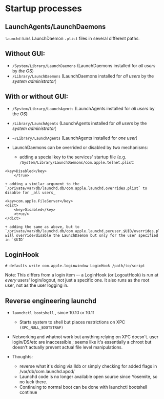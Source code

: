 # Startup processes

## LaunchAgents/LaunchDaemons

`launchd` runs LaunchDaemon `.plist` files in several different paths:

Without GUI:
------------

- `/System/Library/LaunchDaemons` (LaunchDaemons installed for _all users_ by *the OS*)
- `/Library/LaunchDaemons` (LaunchDaemons installed for _all users_ by the *system administrator*)


With or without GUI:
--------------------

- `/System/Library/LaunchAgents` (LaunchAgents installed for _all users_ by the *OS*)
- `/Library/LaunchAgents` (LaunchAgents installed for _all users_ by the *system administrator*)
- `~/Library/LaunchAgents` (LaunchAgents installed for _one user_)

- LaunchDaemons can be overrided or disabled by two mechanisms:
	+ adding a special key to the services' startup file (e.g. `/System/Library/LaunchDaemons/com.apple.telnet.plist`:

````
<key>Disabled</key>
	</true>
````

	+ adding a similar argument to the `/private/var/db/launchd.db/com.apple.launchd.overrides.plist` to disable for _all users_
````
<key>com.apple.FileServer</key>
<dict>
	<key>Disabled</key>
	<true/>
</dict>
````

	+ adding the same as above, but to `/private/var/db/launchd.db/com.apple.launchd.peruser.$UID/overrides.plist` will override/disable the LaunchDaemon but only for the user specified in `$UID` 

## LoginHook

````
# defaults write com.apple.loginwindow LoginHook /path/to/script
````

Note: This differs from a login item -- a LoginHook (or LogoutHook) is run at _every_ users' login/logout, not just a specific one.  It also runs as the root user, not as the user logging in. 


## Reverse engineering launchd

- `launchctl bootshell` , since 10.10 or 10.11

	+ Starts system to shell but places restrictions on XPC `(XPC_NULL_BOOTSTRAP)`

- Networking and whatnot work but anything relying on XPC doesn't. user login/DS/etc are inaccessible ; seems like it's essentially a chroot but doesn't actually prevent actual file level manipulations. 


- Thoughts:
	+ reverse what it's doing via lldb or simply checking for added flags in /var/db/com.launchd.xpcd/ 
	+ Launchd code is no longer available open source since Yosemite, so no luck there. 
	+ Continuing to normal boot can be done with launchctl bootshell continue



